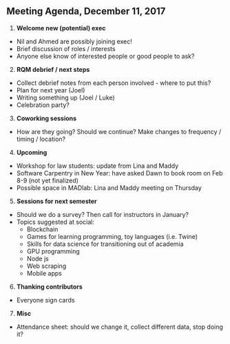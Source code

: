 ## Meeting Agenda, December 11, 2017

1. **Welcome new (potential) exec**
 * Nil and Ahmed are possibly joining exec!
 * Brief discussion of roles / interests
 * Anyone else know of interested people or good people to ask?

2. **RQM debrief / next steps**
 * Collect debrief notes from each person involved - where to put this?
 * Plan for next year (Joel)
 * Writing something up (Joel / Luke)
 * Celebration party?

3. **Coworking sessions**
 * How are they going? Should we continue? Make changes to frequency / timing / location?

4. **Upcoming**
 * Workshop for law students: update from Lina and Maddy
 * Software Carpentry in New Year: have asked Dawn to book room on Feb 8-9 (not yet finalized)
 * Possible space in MADlab: Lina and Maddy meeting on Thursday

5. **Sessions for next semester**
 * Should we do a survey? Then call for instructors in January?
 * Topics suggested at social:
    * Blockchain
    * Games for learning programming, toy languages (i.e. Twine)
    * Skills for data science for transitioning out of academia
    * GPU programming
    * Node js
    * Web scraping
    * Mobile apps

6. **Thanking contributors**
 * Everyone sign cards

7. **Misc**
 * Attendance sheet: should we change it, collect different data, stop doing it?

